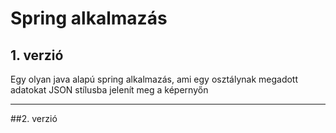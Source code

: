 # Spring alkalmazás

## 1. verzió
Egy olyan java alapú spring alkalmazás, ami egy osztálynak megadott adatokat JSON stílusba jelenít meg a képernyőn

<hr>
##2. verzió
